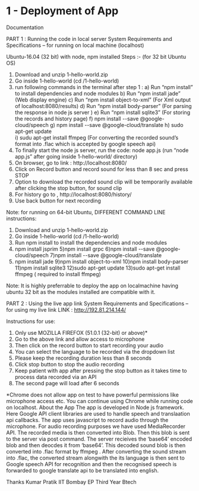 # 1 - Deployment of App 
Documentation

PART 1 : Running the code in local server
System Requirements and Specifications – for running on local machine (localhost)

Ubuntu-16.04   (32 bit) with node, npm installed
Steps :- (for 32 bit Ubuntu OS)
1) Download and unzip 1-hello-world.zip
2) Go inside 1-hello-world (cd /1-hello-world)
3) run following commands in the terminal after step 1 : 
	a)  Run “npm install”    to install dependencies and node modules
	b)  Run “npm install jade”   (Web display engine)
	c) Run “npm install object-to-xml” (For Xml output of localhost:8080/results)
	d) Run “npm install body-parser”  (For parsing the response in node js server )
      e) Run “npm install sqlite3”    (For storing the records and history page)
      f) npm install  --save @google-cloud/speech
	g) npm install  --save @google-cloud/translate
	h) sudo apt-get update    
    	i) sudu apt-get install ffmpeg    (For converting the recorded sound’s format 		into .flac which is accepted by google speech api)
4) To finally start the node js  server, run the code:
        node app.js (run “node app.js”  after going inside 1-hello-world/  directory)
5) On browser, go to link : http://localhost:8080/
6) Click on Record button and record sound for less than 8 sec and press STOP 
7) Option to download the recorded sound clip will be temporarily available after clicking the stop button, for sound clip
8) For history go to ,  http://localhost:8080/history/
9) Use back button for next recording





Note: for running on 64-bit Ubuntu, DIFFERENT COMMAND LINE instructions:
1) Download and unzip 1-hello-world.zip
2) Go inside 1-hello-world (cd /1-hello-world)
3) Run npm install to install the dependencies and node modules
4) npm install jsprim
5)npm install grpc
6)npm install  --save @google-cloud/speech
7)npm install  --save @google-cloud/translate
8) npm install jade
9)npm install object-to-xml
10)npm install body-parser
11)npm install sqlite3
12)sudo apt-get update
13)sudo apt-get install ffmpeg            ( required to install ffmpeg)


Note: It is highly preferrable to deploy the app on localmachine having ubuntu 32 bit as the modules installed are compatible with it.


PART 2 : Using the live app link
System Requirements and Specifications – for using my live link
LINK : http://192.81.214.144/

Instructions for use:
1) Only use MOZILLA FIREFOX (51.0.1 (32-bit) or above)*
2) Go to the above link and allow access to microphone 
3) Then click on the record button to start recording your audio
4) You can select the language to be recorded via the dropdown list 
5) Please keep the recording duration less than 8 seconds
6) Click stop button to stop the audio recording
7) Keep patient with app after pressing the stop button as it takes time to process  data recorded via an API
8) The second page will load after 6 seconds

*Chrome does not allow app on test to have powerful permissions like microphone access etc. You can continue using Chrome while running code on localhost.
About the App
The app is developed in Node js framework.  Here Google API client libraries are used to  handle speech and translaation api callbacks. The app uses javascript to record audio through the microphone. For audio recording purposes we have used MediaRecorder API. The recorded media is then converted into Blob. Then this blob is sent to the server via post command. The server recieives the ‘base64’  encoded blob    and then deocdes it from ‘base64’. This decoded sound blob is then converted into .flac format by ffmpeg . After converting the sound stream into .flac, the converted stream alongwith the its language is then sent to Google speech API for recognition and then the recognised speech is forwarded to google translate api to be translated into english.

Thanks
Kumar Pratik
IIT Bombay
EP Third Year Btech
